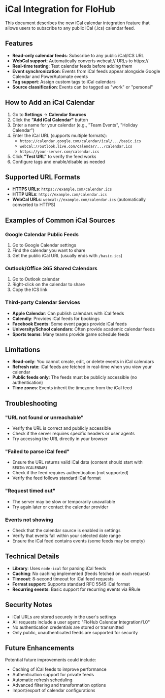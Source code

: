 # iCal Integration for FloHub

This document describes the new iCal calendar integration feature that allows users to subscribe to any public iCal (.ics) calendar feed.

## Features

- **Read-only calendar feeds**: Subscribe to any public iCal/ICS URL
- **WebCal support**: Automatically converts webcal:// URLs to https://
- **Real-time testing**: Test calendar feeds before adding them
- **Event synchronization**: Events from iCal feeds appear alongside Google Calendar and PowerAutomate events
- **Tag support**: Assign custom tags to iCal calendars
- **Source classification**: Events can be tagged as "work" or "personal"

## How to Add an iCal Calendar

1. Go to **Settings** → **Calendar Sources**
2. Click the **"Add iCal Calendar"** button
3. Enter a name for your calendar (e.g., "Team Events", "Holiday Calendar")
4. Enter the iCal URL (supports multiple formats):
   - `https://calendar.google.com/calendar/ical/.../basic.ics`
   - `webcal://outlook.live.com/calendar/.../calendar.ics`
   - `https://your-server.com/calendar.ics`
5. Click **"Test URL"** to verify the feed works
6. Configure tags and enable/disable as needed

## Supported URL Formats

- **HTTPS URLs**: `https://example.com/calendar.ics`
- **HTTP URLs**: `http://example.com/calendar.ics`
- **WebCal URLs**: `webcal://example.com/calendar.ics` (automatically converted to HTTPS)

## Examples of Common iCal Sources

### Google Calendar Public Feeds
1. Go to Google Calendar settings
2. Find the calendar you want to share
3. Get the public iCal URL (usually ends with `/basic.ics`)

### Outlook/Office 365 Shared Calendars
1. Go to Outlook calendar
2. Right-click on the calendar to share
3. Copy the ICS link

### Third-party Calendar Services
- **Apple Calendar**: Can publish calendars with iCal feeds
- **Calendly**: Provides iCal feeds for bookings
- **Facebook Events**: Some event pages provide iCal feeds
- **University/School calendars**: Often provide academic calendar feeds
- **Sports teams**: Many teams provide game schedule feeds

## Limitations

- **Read-only**: You cannot create, edit, or delete events in iCal calendars
- **Refresh rate**: iCal feeds are fetched in real-time when you view your calendar
- **Public feeds only**: The feeds must be publicly accessible (no authentication)
- **Time zones**: Events inherit the timezone from the iCal feed

## Troubleshooting

### "URL not found or unreachable"
- Verify the URL is correct and publicly accessible
- Check if the server requires specific headers or user agents
- Try accessing the URL directly in your browser

### "Failed to parse iCal feed"
- Ensure the URL returns valid iCal data (content should start with `BEGIN:VCALENDAR`)
- Check if the feed requires authentication (not supported)
- Verify the feed follows standard iCal format

### "Request timed out"
- The server may be slow or temporarily unavailable
- Try again later or contact the calendar provider

### Events not showing
- Check that the calendar source is enabled in settings
- Verify that events fall within your selected date range
- Ensure the iCal feed contains events (some feeds may be empty)

## Technical Details

- **Library**: Uses `node-ical` for parsing iCal feeds
- **Caching**: No caching implemented (feeds fetched on each request)
- **Timeout**: 8-second timeout for iCal feed requests
- **Format support**: Supports standard RFC 5545 iCal format
- **Recurring events**: Basic support for recurring events via RRule

## Security Notes

- iCal URLs are stored securely in the user's settings
- All requests include a user agent: "FloHub Calendar Integration/1.0"
- No authentication credentials are stored or transmitted
- Only public, unauthenticated feeds are supported for security

## Future Enhancements

Potential future improvements could include:
- Caching of iCal feeds to improve performance
- Authentication support for private feeds
- Automatic refresh scheduling
- Advanced filtering and transformation options
- Import/export of calendar configurations